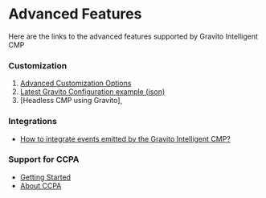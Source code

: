 # Advanced Features

Here are the links to the advanced features supported by Gravito Intelligent CMP

### Customization

1.  [Advanced Customization Options](./advanced/Light_Cmp_Config_Options.md)
2.  [Latest Gravito Configuration example (json)](./advanced/Latest_Config.md)
3.  [Headless CMP using Gravito]¸

### Integrations

- [How to integrate events emitted by the Gravito Intelligent CMP?](./advanced/integration.md)

### Support for CCPA

- [Getting Started](../Gravito_CCPA_CMP/Getting_Started.md)
- [About CCPA](../Gravito_CCPA_CMP/About_Ccpa.md)
